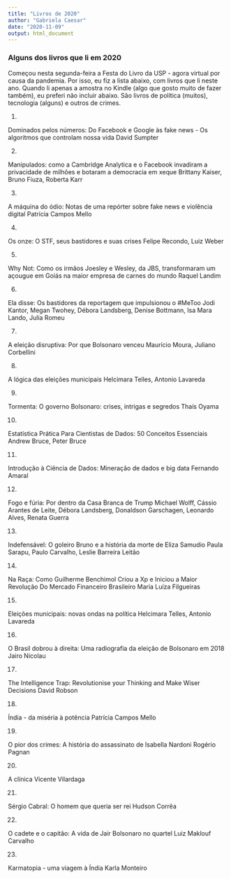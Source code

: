 ```yaml
---
title: "Livros de 2020"
author: "Gabriela Caesar"
date: "2020-11-09"
output: html_document
---
```


### Alguns dos livros que li em 2020

Começou nesta segunda-feira a Festa do Livro da USP - agora virtual por causa da pandemia. Por isso, eu fiz a lista abaixo, com livros que li neste ano. Quando li apenas a amostra no Kindle (algo que gosto muito de fazer também), eu preferi não incluir abaixo. São livros de política (muitos), tecnologia (alguns) e outros de crimes. 

1)
Dominados pelos números: Do Facebook e Google às fake news - Os algoritmos que controlam nossa vida
David Sumpter

2)
Manipulados: como a Cambridge Analytica e o Facebook invadiram a privacidade de milhões e botaram a democracia em xeque
Brittany Kaiser, Bruno Fiuza, Roberta Karr

3) 
A máquina do ódio: Notas de uma repórter sobre fake news e violência digital
Patrícia Campos Mello

4) 
Os onze: O STF, seus bastidores e suas crises
Felipe Recondo, Luiz Weber

5) 
Why Not: Como os irmãos Joesley e Wesley, da JBS, transformaram um açougue em Goiás na maior empresa de carnes do mundo
Raquel Landim

6)
Ela disse: Os bastidores da reportagem que impulsionou o #MeToo
Jodi Kantor, Megan Twohey, Débora Landsberg, Denise Bottmann, Isa Mara Lando, Julia Romeu

7)
A eleição disruptiva: Por que Bolsonaro venceu
Maurício Moura, Juliano Corbellini

8)
A lógica das eleições municipais
Helcimara Telles, Antonio Lavareda

9)
Tormenta: O governo Bolsonaro: crises, intrigas e segredos
Thaís Oyama

10)
Estatística Prática Para Cientistas de Dados: 50 Conceitos Essenciais
Andrew Bruce, Peter Bruce

11)
Introdução à Ciência de Dados: Mineração de dados e big data
Fernando Amaral

12)
Fogo e fúria: Por dentro da Casa Branca de Trump
Michael Wolff, Cássio Arantes de Leite, Débora Landsberg, Donaldson Garschagen, Leonardo Alves, Renata Guerra

13) 
Indefensável: O goleiro Bruno e a história da morte de Eliza Samudio
Paula Sarapu, Paulo Carvalho, Leslie Barreira Leitão 

14)
Na Raça: Como Guilherme Benchimol Criou a Xp e Iniciou a Maior Revolução Do Mercado Financeiro Brasileiro
Maria Luíza Filgueiras

15)
Eleições municipais: novas ondas na política
Helcimara Telles, Antonio Lavareda

16)
O Brasil dobrou à direita: Uma radiografia da eleição de Bolsonaro em 2018
Jairo Nicolau

17)
The Intelligence Trap: Revolutionise your Thinking and Make Wiser Decisions
David Robson

18) 
Índia - da miséria à potência
Patrícia Campos Mello

19)
O pior dos crimes: A história do assassinato de Isabella Nardoni
Rogério Pagnan

20)
A clínica
Vicente Vilardaga

21)
Sérgio Cabral: O homem que queria ser rei
Hudson Corrêa

22)
O cadete e o capitão: A vida de Jair Bolsonaro no quartel
Luiz Maklouf Carvalho

23)
Karmatopia - uma viagem à Índia
Karla Monteiro


